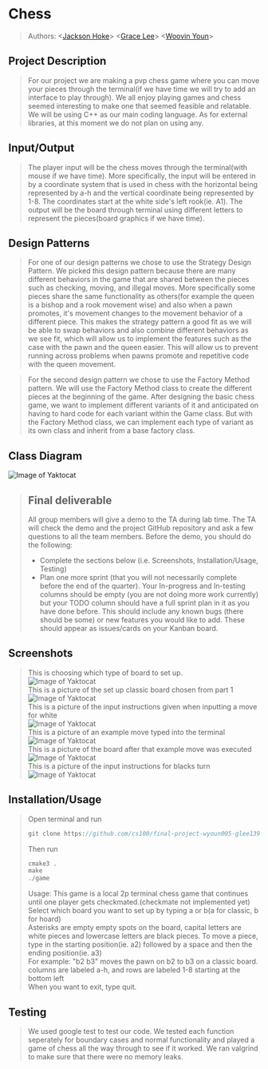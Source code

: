 # Chess
 
 > Authors: \<[Jackson Hoke](https://github.com/JacksonMHoke)\>
 > \<[Grace Lee](https://github.com/glee139)\>
 > \<[Woovin Youn](https://github.com/groovinwoovin)\>

## Project Description
 > For our project we are making a pvp chess game where you can move your pieces through the terminal(if we have time we will try to add an interface to play through). We all enjoy playing games and chess seemed interesting to make one that seemed feasible and relatable. We will be using C++ as our main coding language. As for external libraries, at this moment we do not plan on using any. 
## Input/Output
 >The player input will be the chess moves through the terminal(with mouse if we have time). More specifically, the input will be entered in by a coordinate system that is used in chess with the horizontal being represented by a-h and the vertical coordinate being represented by 1-8. The coordinates start at the white side's left rook(ie. A1). The output will be the board through terminal using different letters to represent the pieces(board graphics if we have time).
## Design Patterns
 > For one of our design patterns we chose to use the Strategy Design Pattern. We picked this design pattern because there are many different behaviors in the game that are shared between the pieces such as checking, moving, and illegal moves. More specifically some pieces share the same functionality as others(for example the queen is a bishop and a rook movement wise) and also when a pawn promotes, it's movement changes to the movement behavior of a different piece. This makes the strategy pattern a good fit as we will be able to swap behaviors and also combine different behaviors as we see fit, which will allow us to implement the features such as the case with the pawn and the queen easier. This will allow us to prevent running across problems when pawns promote and repetitive code with the queen movement.
 
 > For the second design pattern we chose to use the Factory Method pattern. We will use the Factory Method class to create the different pieces at the beginning of the game. After designing the basic chess game, we want to implement different variants of it and anticipated on having to hard code for each variant within the Game class. But with the Factory Method class, we can implement each type of variant as its own class and inherit from a base factory class.

## Class Diagram
![Image of Yaktocat](https://github.com/cs100/final-project-wyoun005-glee139-jhoke001/blob/master/Chess_Diagram.png)

 > ## Final deliverable
 > All group members will give a demo to the TA during lab time. The TA will check the demo and the project GitHub repository and ask a few questions to all the team members. 
 > Before the demo, you should do the following:
 > * Complete the sections below (i.e. Screenshots, Installation/Usage, Testing)
 > * Plan one more sprint (that you will not necessarily complete before the end of the quarter). Your In-progress and In-testing columns should be empty (you are not doing more work currently) but your TODO column should have a full sprint plan in it as you have done before. This should include any known bugs (there should be some) or new features you would like to add. These should appear as issues/cards on your Kanban board. 
 
 ## Screenshots
 > This is choosing which type of board to set up.\
 > ![Image of Yaktocat](https://github.com/cs100/final-project-wyoun005-glee139-jhoke001/blob/master/screenshots/input1.png)\
 > This is a picture of the set up classic board chosen from part 1\
 > ![Image of Yaktocat](https://github.com/cs100/final-project-wyoun005-glee139-jhoke001/blob/master/screenshots/board1.png)\
 > This is a picture of the input instructions given when inputting a move for white\
 > ![Image of Yaktocat](https://github.com/cs100/final-project-wyoun005-glee139-jhoke001/blob/master/screenshots/input2.png)\
 > This is a picture of an example move typed into the terminal\
 > ![Image of Yaktocat](https://github.com/cs100/final-project-wyoun005-glee139-jhoke001/blob/master/screenshots/input3.png)\
 > This is a picture of the board after that example move was executed\
 > ![Image of Yaktocat](https://github.com/cs100/final-project-wyoun005-glee139-jhoke001/blob/master/screenshots/board2.png)\
 > This is a picture of the input instructions for blacks turn\
 > ![Image of Yaktocat](https://github.com/cs100/final-project-wyoun005-glee139-jhoke001/blob/master/screenshots/input4.png)
 ## Installation/Usage
 > Open terminal and run 
 > ```c++
 > git clone https://github.com/cs100/final-project-wyoun005-glee139-jhoke001.git
 > ```
 > Then run
 > ```c++
 > cmake3 .
 > make
 > ./game
 > ```
 > Usage:
 This game is a local 2p terminal chess game that continues until one player gets checkmated.(checkmate not implemented yet)\
 Select which board you want to set up by typing a or b(a for classic, b for hoard)\
 Asterisks are empty empty spots on the board, capital letters are white pieces and lowercase letters are black pieces.
 To move a piece, type in the starting position(ie. a2) followed by a space and then the ending position(ie. a3)\
  For example: "b2 b3" moves the pawn on b2 to b3 on a classic board.\
  columns are labeled a-h, and rows are labeled 1-8 starting at the bottom left\
  When you want to exit, type quit.
 ## Testing
 > We used google test to test our code. We tested each function seperately for boundary cases and normal functionality and played a game of chess all the way through to see if it worked. We ran valgrind to make sure that there were no memory leaks.
 
